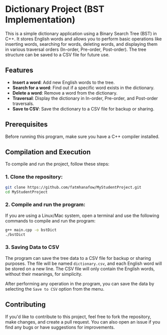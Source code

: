# Dictionary Project (BST Implementation)

This is a simple dictionary application using a Binary Search Tree (BST) in C++. It stores English words and allows you to perform basic operations like inserting words, searching for words, deleting words, and displaying them in various traversal orders (In-order, Pre-order, Post-order). The tree structure can be saved to a CSV file for future use.

## Features

- **Insert a word**: Add new English words to the tree.
- **Search for a word**: Find out if a specific word exists in the dictionary.
- **Delete a word**: Remove a word from the dictionary.
- **Traversal**: Display the dictionary in In-order, Pre-order, and Post-order traversals.
- **Save to CSV**: Save the dictionary to a CSV file for backup or sharing.

## Prerequisites

Before running this program, make sure you have a C++ compiler installed.  

## Compilation and Execution

To compile and run the project, follow these steps:

### 1. Clone the repository:
```bash
git clone https://github.com/fatmhanafow/MyStudentProject.git
cd MyStudentProject
```

### 2. Compile and run the program:

If you are using a Linux/Mac system, open a terminal and use the following commands to compile and run the program:

```bash
g++ main.cpp -o bstDict
./bstDict
```
### 3. Saving Data to CSV

The program can save the tree data to a CSV file for backup or sharing purposes. The file will be named `dictionary.csv`, and each English word will be stored on a new line. The CSV file will only contain the English words, without their meanings, for simplicity.

After performing any operation in the program, you can save the data by selecting the `Save to CSV` option from the menu.

## Contributing

If you'd like to contribute to this project, feel free to fork the repository, make changes, and create a pull request. You can also open an issue if you find any bugs or have suggestions for improvements.

